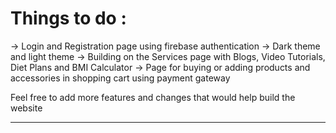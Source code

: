 <h1>Things to do : </h1>

-> Login and  Registration page using firebase authentication
-> Dark theme and light theme
-> Building on the Services page with Blogs, Video Tutorials, Diet Plans and BMI Calculator
-> Page for buying or adding products and accessories in shopping cart using payment gateway

Feel free to add more features and changes that would help build the website
<hr> 